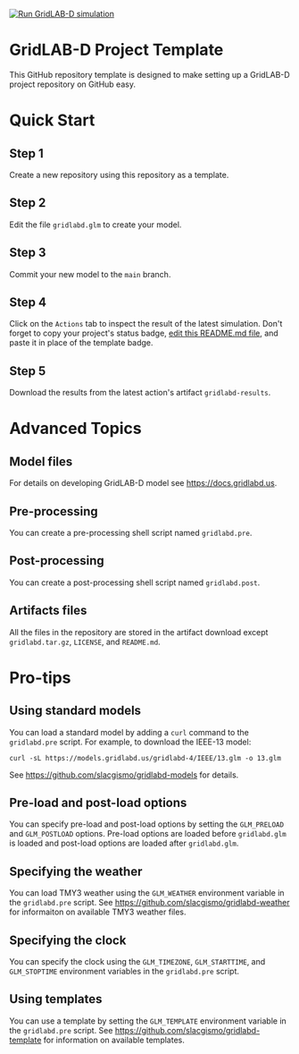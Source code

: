 [![Run GridLAB-D simulation](https://github.com/dchassin/.gridlabd-project/actions/workflows/gridlabd.yml/badge.svg)](https://github.com/dchassin/.gridlabd-project/actions/workflows/gridlabd.yml)

# GridLAB-D Project Template

This GitHub repository template is designed to make setting up a GridLAB-D project repository on GitHub easy.

# Quick Start

## Step 1

Create a new repository using this repository as a template.

## Step 2

Edit the file `gridlabd.glm` to create your model.

## Step 3

Commit your new model to the `main` branch.

## Step 4

Click on the `Actions` tab to inspect the result of the latest simulation.  Don't forget to copy your project's status badge, [edit this README.md file](README.md), and paste it in place of the template badge.

## Step 5

Download the results from the latest action's artifact `gridlabd-results`.

# Advanced Topics

## Model files

For details on developing GridLAB-D model see https://docs.gridlabd.us.

## Pre-processing

You can create a pre-processing shell script named `gridlabd.pre`.

## Post-processing

You can create a post-processing shell script named `gridlabd.post`.

## Artifacts files

All the files in the repository are stored in the artifact download except `gridlabd.tar.gz`, `LICENSE`, and `README.md`.

# Pro-tips

## Using standard models

You can load a standard model by adding a `curl` command to the `gridlabd.pre` script. For example, to download the IEEE-13 model:

~~~
curl -sL https://models.gridlabd.us/gridlabd-4/IEEE/13.glm -o 13.glm
~~~

See https://github.com/slacgismo/gridlabd-models for details.

## Pre-load and post-load options

You can specify pre-load and post-load options by setting the `GLM_PRELOAD` and `GLM_POSTLOAD` options. Pre-load options are loaded before `gridlabd.glm` is loaded and post-load options are loaded after `gridlabd.glm`.

## Specifying the weather

You can load TMY3 weather using the `GLM_WEATHER` environment variable in the `gridlabd.pre` script. See https://github.com/slacgismo/gridlabd-weather for informaiton on available TMY3 weather files.

## Specifying the clock

You can specify the clock using the `GLM_TIMEZONE`, `GLM_STARTTIME`, and `GLM_STOPTIME` environment variables in the `gridlabd.pre` script.

## Using templates

You can use a template by setting the `GLM_TEMPLATE` environment variable in the `gridlabd.pre` script.  See https://github.com/slacgismo/gridlabd-template for information on available templates.
